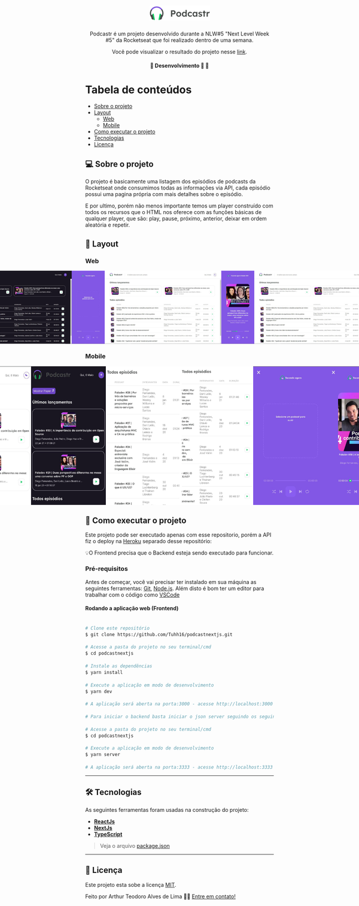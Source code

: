 

<h1 align="center">
     <img src="https://raw.githubusercontent.com/Tuhh16/podcastnextjs/master/public/logo.svg" width="163" height="40"/>
</h1>

<p align="center">  
 Podcastr é um projeto desenvolvido durante a NLW#5 "Next Level Week #5" da Rocketseat que foi realizado dentro de uma semana. 
</p>

<p align="center">Você pode visualizar o resultado do projeto nesse <a href="https://podcastnextjs.vercel.app/">link</a>.</p>

<h4 align="center">
	🚧 Desenvolvimento 🚀 🚧
</h4>

Tabela de conteúdos
=================
<!--ts-->
   * [Sobre o projeto](#-sobre-o-projeto)
   * [Layout](#-layout)
     * [Web](#web)
     * [Mobile](#mobile)
   * [Como executar o projeto](#-como-executar-o-projeto)
   * [Tecnologias](#-tecnologias)
   * [Licença](#user-content--licença)
<!--te-->


## 💻 Sobre o projeto

<p>O projeto é basicamente uma listagem dos episódios de podcasts da Rocketseat onde consumimos todas as informações via API, cada episódio possui uma pagina própria com mais detalhes sobre o episódio.</p>
<p>E por ultimo, porém não menos importante temos um player construído com todos os recursos que o HTML nos oferece com as funções básicas de qualquer player, que são: play, pause, próximo, anterior, deixar em ordem aleatória e repetir.</>

## 🎨 Layout

### Web

<p align="center" style="display: flex; align-items: flex-start; justify-content: center;">
  <img title="Preview da Home" src="./public/screenshot/podcastr-home-preview.jpg" width="400px" alt="Preview da Home">
  <img title="Preview da Home Tema Noturno" src="./public/screenshot/podcastr-modo-noturno.jpg" width="400px" alt="Preview da Home Tema Noturno">
  <img title="Preview da Home ouvindo um episódio do podcast" src="./public/screenshot/podcastr-home-player-ativo.jpg" width="400px" alt="Preview da Home ouvindo um episódio do podcast">
  <img title="Preview da Home ouvindo um episódio do podcast" src="./public/screenshot/podcastr-home-player-ativo.jpg" width="400px" alt="Preview da Home ouvindo um episódio do podcast">
  <img title="Preview de uma pagina interna de um episódio específico" src="./public/screenshot/podcastr-interna.jpg" width="400px" alt="Preview de uma pagina interna de um episódio específico">
</p>

### Mobile

<p align="center" style="display: flex; align-items: flex-start; justify-content: center;">
  <img title="Preview da Home Mobile" src="./public/screenshot/mobile-home.jpg" width="200px" height="370px" alt="Preview da Home Mobile">
  <img title="Preview da Home Mobile" src="./public/screenshot/mobile-darktheme.jpg" width="200px" height="370px" alt="Preview da Home Mobile">
  <img title="Preview da Home Mobile exibindo todos os episódio mostrando parte das informações de cada episódio" src="./public/screenshot/mobile-todos-episodios.jpg" width="200px" height="370px" alt="Preview da Home Mobile exibindo todos os episódio mostrando parte das informações de cada episódio">
  <img title="Preview da Home Mobile exibindo todos os episódio mostrando o restante das informações de cada episódio" src="./public/screenshot/mobile-todos-episodios-final.jpg" width="200px" height="370px" alt="Preview da Home Mobile exibindo todos os episódio mostrando o restante das informações de cada episódio">
  <img title="Preview do player sem podcast selecionado" src="./public/screenshot/player-semmusica.jpg" width="200px" height="370px" alt="Preview do player sem podcast selecionado">
  <img title="Preview do player com podcast selecionado" src="./public/screenshot/mobile-player.jpg" width="200px" height="370px" alt="Preview do player com podcast selecionado">
</p>

## 🚀 Como executar o projeto

Este projeto pode ser executado apenas com esse repositorio, porém a API fiz o deploy na <a href="https://www.heroku.com/">Heroku</a> separado desse repositório:

💡O Frontend precisa que o Backend esteja sendo executado para funcionar.

### Pré-requisitos

Antes de começar, você vai precisar ter instalado em sua máquina as seguintes ferramentas:
[Git](https://git-scm.com), [Node.js](https://nodejs.org/en/). 
Além disto é bom ter um editor para trabalhar com o código como [VSCode](https://code.visualstudio.com/)

#### Rodando a aplicação web (Frontend)

```bash

# Clone este repositório
$ git clone https://github.com/Tuhh16/podcastnextjs.git

# Acesse a pasta do projeto no seu terminal/cmd
$ cd podcastnextjs

# Instale as dependências
$ yarn install

# Execute a aplicação em modo de desenvolvimento
$ yarn dev

# A aplicação será aberta na porta:3000 - acesse http://localhost:3000

# Para iniciar o backend basta iniciar o json server seguindo os seguintes passos

# Acesse a pasta do projeto no seu terminal/cmd
$ cd podcastnextjs

# Execute a aplicação em modo de desenvolvimento
$ yarn server

# A aplicação será aberta na porta:3333 - acesse http://localhost:3333

```

---

## 🛠 Tecnologias

As seguintes ferramentas foram usadas na construção do projeto:

-   **[ReactJs](https://pt-br.reactjs.org/)**
-   **[NextJs](https://nextjs.org/)**
-   **[TypeScript](https://www.typescriptlang.org/)**

> Veja o arquivo  [package.json](https://github.com/Tuhh16/podcastnextjs/blob/master/package.json)

---

## 📝 Licença

Este projeto esta sobe a licença [MIT](./LICENSE).

Feito por Arthur Teodoro Alves de Lima 👋🏽 [Entre em contato!](https://www.linkedin.com/in/arthur-lima-reactjs/)

